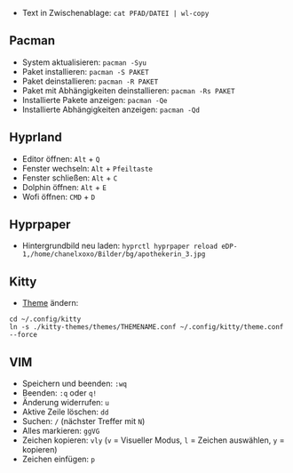 - Text in Zwischenablage: `cat PFAD/DATEI | wl-copy`

## Pacman
- System aktualisieren: `pacman -Syu`
- Paket installieren: `pacman -S PAKET`
- Paket deinstallieren: `pacman -R PAKET`
- Paket mit Abhängigkeiten deinstallieren: `pacman -Rs PAKET`
- Installierte Pakete anzeigen: `pacman -Qe`
- Installierte Abhängigkeiten anzeigen: `pacman -Qd`

## Hyprland
- Editor öffnen: `Alt` + `Q`
- Fenster wechseln: `Alt` + `Pfeiltaste`
- Fenster schließen: `Alt` + `C`
- Dolphin öffnen: `Alt` + `E`
- Wofi öffnen: `CMD` + `D`

## Hyprpaper
- Hintergrundbild neu laden: `hyprctl hyprpaper reload eDP-1,/home/chanelxoxo/Bilder/bg/apothekerin_3.jpg`

## Kitty
- [Theme](https://github.com/dexpota/kitty-themes?tab=readme-ov-file#previews) ändern:
```
cd ~/.config/kitty
ln -s ./kitty-themes/themes/THEMENAME.conf ~/.config/kitty/theme.conf --force
```

## VIM
- Speichern und beenden: `:wq`
- Beenden: `:q` oder `q!`
- Änderung widerrufen: `u`
- Aktive Zeile löschen: `dd`
- Suchen: `/` (nächster Treffer mit `N`)
- Alles markieren: `ggVG`
- Zeichen kopieren: `vly` (`v` = Visueller Modus, `l` = Zeichen auswählen, `y` = kopieren)
- Zeichen einfügen: `p`
